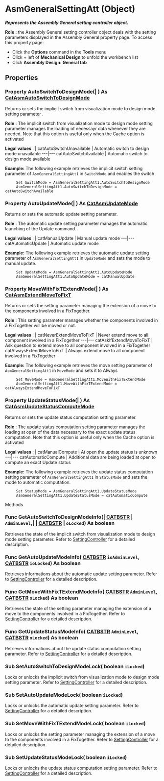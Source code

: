 # AsmGeneralSettingAtt (Object)

**_Represents the Assembly General setting controller object._**

**Role** : the Assembly General setting controller object deals with the setting parameters displayed in the Assembly General property page. To access this property page:

  * Click the **Options** command in the **Tools** menu
  * Click + left of **Mechanical Design** to unfold the workbench list
  * Click **Assembly Design: General tab**

## Properties

### Property **AutoSwitchToDesignMode**(| ) As [CatAsmAutoSwitchToDesignMode](../CATAssemblyInterfaces/enum_CatAsmAutoSwitchToDesignMode_159986.md)

   Returns or sets the implicit switch from visualization mode to design mode setting parameter .

**Role** : The implicit switch from visualization mode to design mode setting parameter manages the loading of necessayr data whenever they are needed. Note that this option is useful only when the Cache option is activated

**Legal values** :  | catAutoSwitchUnavailable | Automatic switch to design mode unavailable
---|---
catAutoSwitchAvailable | Automatic switch to design mode available

**Example:**      The following example retrieves the implicit switch setting parameter of `AsmGeneralSettingAtt1` in `SwitchMode` and enables the switch

```VBScript
     Set SwitchMode = AsmGeneralSettingAtt1.AutoSwitchToDesignMode
     AsmGeneralSettingAtt1.AutoSwitchToDesignMode = catAutoSwitchAvailable

```

### Property **AutoUpdateMode**(| ) As [CatAsmUpdateMode](../CATAssemblyInterfaces/enum_CatAsmUpdateMode_52340.md)

   Returns or sets the automatic update setting parameter.

**Role** : The automatic update setting parameter manages the automatic launching of the Update command.

**Legal values** :  | catManualUpdate | Manual update mode
---|---
catAutomaticUpdate | Automatic update mode

**Example:**      The following example retrieves the automatic update setting parameter of `AsmGeneralSettingAtt1` in `UpdateMode` and sets the mode to manual update.

```VBScript
     Set UpdateMode = AsmGeneralSettingAtt1.AutoUpdateMode
     AsmGeneralSettingAtt1.AutoUpdateMode = catManualUpdate

```

### Property **MoveWithFixTExtendMode**(| ) As [CatAsmExtendMoveToFixT](../CATAssemblyInterfaces/enum_CatAsmExtendMoveToFixT_97992.md)

   Returns or sets the setting parameter managing the extension of a move to the components involved in a FixTogether.

**Role** : This setting parameter manages whether the components involved in a FixTogether will be moved or not.

**Legal values** :  | catNeverExtendMoveToFixT | Never extend move to all component involved in a FixTogether
---|---
catAskIfExtendMoveToFixT | Ask question to extend move to all component involved in a FixTogether
catAlwaysExtendMoveToFixT | Always extend move to all component involved in a FixTogether

**Example:**      The following example retrieves the move setting parameter of `AsmGeneralSettingAtt1` in `MoveMode` and sets it to Always

```VBScript
     Set MoveMode = AsmGeneralSettingAtt1.MoveWithFixTExtendMode
     AsmGeneralSettingAtt1.MoveWithFixTExtendMode = catAlwaysExtendMoveToFixT

```

### Property **UpdateStatusMode**(| ) As [CatAsmUpdateStatusComputeMode](../CATAssemblyInterfaces/enum_CatAsmUpdateStatusComputeMode_175422.md)

   Returns or sets the update status computation setting parameter.

**Role** : The update status computation setting parameter manages the loading at open of the data necessary to the exact update status computation. Note that this option is useful only when the Cache option is activated

**Legal values** :  | catManualCompute | At open the update status is unknown
---|---
catAutomaticCompute | Additional data are being loaded at open to compute an exact Update status

**Example:**      The following example retrieves the update status computation setting parameter of `AsmGeneralSettingAtt1` in `StatusMode` and sets the mode to automatic computation.

```VBScript
     Set StatusMode = AsmGeneralSettingAtt1.UpdateStatusMode
     AsmGeneralSettingAtt1.UpdateStatusMode = catAutomaticCompute

```

Methods
### Func **GetAutoSwitchToDesignModeInfo**(| [CATBSTR](../System/typedef_CATBSTR_8129.md) | `AdminLevel`,| | [CATBSTR](../System/typedef_CATBSTR_8129.md) | `oLocked`) As boolean

   Retrieves the state of the implicit switch from visualization mode to design mode setting parameter.
Refer to [SettingController](../System/interface_SettingController_63320.md) for a detailed description.  
### Func **GetAutoUpdateModeInfo**( [CATBSTR](../System/typedef_CATBSTR_8129.md)  `ioAdminLevel`,  [CATBSTR](../System/typedef_CATBSTR_8129.md)  `ioLocked`) As boolean

   Retrieves informations about the automatic update setting parameter.
Refer to [SettingController](../System/interface_SettingController_63320.md) for a detailed description.  
### Func **GetMoveWithFixTExtendModeInfo**( [CATBSTR](../System/typedef_CATBSTR_8129.md)  `AdminLevel`,  [CATBSTR](../System/typedef_CATBSTR_8129.md)  `oLocked`) As boolean

   Retrieves the state of the setting parameter managing the extension of a move to the components involved in a FixTogether.
Refer to [SettingController](../System/interface_SettingController_63320.md) for a detailed description.  
### Func **GetUpdateStatusModeInfo**( [CATBSTR](../System/typedef_CATBSTR_8129.md)  `AdminLevel`,  [CATBSTR](../System/typedef_CATBSTR_8129.md)  `oLocked`) As boolean

   Retrieves informations about the update status computation setting parameter.
Refer to [SettingController](../System/interface_SettingController_63320.md) for a detailed description.  
### Sub **SetAutoSwitchToDesignModeLock**( boolean  `iLocked`)

   Locks or unlocks the implicit switch from visualization mode to design mode setting parameter.
Refer to [SettingController](../System/interface_SettingController_63320.md) for a detailed description.  
### Sub **SetAutoUpdateModeLock**( boolean  `iLocked`)

   Locks or unlocks the automatic update setting parameter.
Refer to [SettingController](../System/interface_SettingController_63320.md) for a detailed description.  
### Sub **SetMoveWithFixTExtendModeLock**( boolean  `iLocked`)

   Locks or unlocks the setting parameter managing the extension of a move to the components involved in a FixTogether.
Refer to [SettingController](../System/interface_SettingController_63320.md) for a detailed description.  
### Sub **SetUpdateStatusModeLock**( boolean  `iLocked`)

   Locks or unlocks the update status computation setting parameter.
Refer to [SettingController](../System/interface_SettingController_63320.md) for a detailed description.